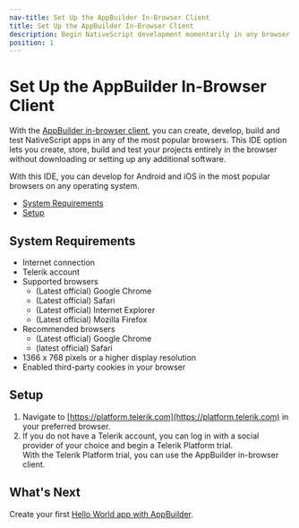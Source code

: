 ```yaml
---
nav-title: Set Up the AppBuilder In-Browser Client
title: Set Up the AppBuilder In-Browser Client
description: Begin NativeScript development momentarily in any browser on any operating system.
position: 1
---
```


# Set Up the AppBuilder In-Browser Client

With the [AppBuilder in-browser client](http://www.telerik.com/appbuilder/in-browser-client), you can create, develop, build and test NativeScript apps in any of the most popular browsers. This IDE option lets you create, store, build and test your projects entirely in the browser without downloading or setting up any additional software.

With this IDE, you can develop for Android and iOS in the most popular browsers on any operating system.

* [System Requirements](#system-requirements)
* [Setup](#setup)

## System Requirements

* Internet connection
* Telerik account
* Supported browsers
    * (Latest official) Google Chrome
    * (Latest official) Safari
    * (Latest official) Internet Explorer
    * (Latest official) Mozilla Firefox
* Recommended browsers
    * (Latest official) Google Chrome
    * (latest official) Safari
* 1366 x 768 pixels or a higher display resolution
* Enabled third-party cookies in your browser

## Setup

1. Navigate to [https://platform.telerik.com](https://platform.telerik.com) in your preferred browser.
1. If you do not have a Telerik account, you can log in with a social provider of your choice and begin a Telerik Platform trial.<br/>With the Telerik Platform trial, you can use the AppBuilder in-browser client.

## What's Next

Create your first [Hello World app with AppBuilder](../hello-world/hello-world-appbuilder.md).
